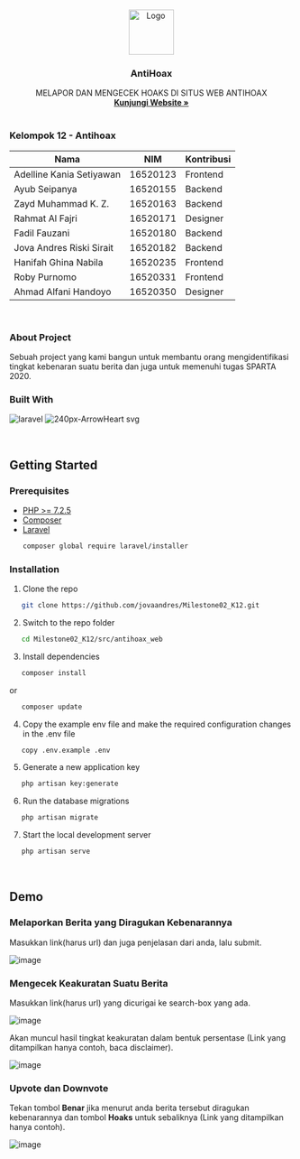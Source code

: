 <br />
<p align="center">
  <img src="https://user-images.githubusercontent.com/64909665/129536918-b1b92420-8244-4cd1-9a6f-a34093133289.png" alt="Logo" height="80">

  <h3 align="center">AntiHoax</h3>

  <p align="center">
    MELAPOR DAN MENGECEK HOAKS DI SITUS WEB ANTIHOAX
    <br />
    <a href="http://hidden-tundra-44511.herokuapp.com/" target="_blank"><strong>Kunjungi Website »</strong></a>
    <br />
    <br />
  </p>
</p>

### Kelompok 12 - Antihoax

| Nama  | NIM | Kontribusi |
| ------------- | ------------- | ------------- |
| Adelline Kania Setiyawan  |  16520123  | Frontend  |
| Ayub Seipanya  | 16520155  | Backend  |
| Zayd Muhammad K. Z.  | 16520163  | Backend  |
| Rahmat Al Fajri  | 16520171  | Designer  |
| Fadil Fauzani  | 16520180  | Backend  |
| Jova Andres Riski Sirait  | 16520182  | Backend  |
| Hanifah Ghina Nabila  | 16520235  | Frontend  |
| Roby Purnomo  | 16520331  | Frontend  |
| Ahmad Alfani Handoyo  | 16520350  | Designer  |

 <br />

### About Project
Sebuah project yang kami bangun untuk membantu orang mengidentifikasi tingkat kebenaran suatu berita dan juga untuk memenuhi tugas SPARTA 2020.
 <br />
 
### Built With
![laravel](https://user-images.githubusercontent.com/64909665/129547771-78c0580f-aaa2-4e61-9df8-204b0bd33e27.png)
![240px-ArrowHeart svg](https://user-images.githubusercontent.com/64909665/129547993-ed820387-f9dd-49ec-956d-3ec14886616a.png)

 <br />
 
## Getting Started

### Prerequisites
* [PHP >= 7.2.5](https://windows.php.net/download)
* [Composer](https://getcomposer.org/download/)
* [Laravel](https://laravel.com/)
   ```sh
  composer global require laravel/installer
  ```
  
### Installation
1. Clone the repo
```sh
   git clone https://github.com/jovaandres/Milestone02_K12.git
   ```
2. Switch to the repo folder
```sh
   cd Milestone02_K12/src/antihoax_web
   ```
3. Install dependencies
```sh
   composer install
   ```
   or
```sh
   composer update
   ```
4. Copy the example env file and make the required configuration changes in the .env file
```sh
   copy .env.example .env
   ```
5. Generate a new application key
```sh
   php artisan key:generate
   ```
6. Run the database migrations
```sh
   php artisan migrate
   ```
7. Start the local development server
```sh
   php artisan serve
   ```
   
 <br />
 
## Demo

### Melaporkan Berita yang Diragukan Kebenarannya

Masukkan link(harus url) dan juga penjelasan dari anda, lalu submit.

![image](https://user-images.githubusercontent.com/64909665/129545605-d1079601-a6a5-4670-afb1-52a55f7fdaf8.png)


### Mengecek Keakuratan Suatu Berita
Masukkan link(harus url) yang dicurigai ke search-box yang ada.

![image](https://user-images.githubusercontent.com/64909665/129545010-f0d53fd9-27c3-4744-b002-42ecf481c11a.png)

Akan muncul hasil tingkat keakuratan dalam bentuk persentase (Link yang ditampilkan hanya contoh, baca disclaimer).

![image](https://user-images.githubusercontent.com/64909665/129545208-432a6f55-593f-4b73-9999-f36d5c333c9c.png)


### Upvote dan Downvote
Tekan tombol **Benar** jika menurut anda berita tersebut diragukan kebenarannya dan tombol **Hoaks** untuk sebaliknya (Link yang ditampilkan hanya contoh).

![image](https://user-images.githubusercontent.com/64909665/129546251-177f71dc-4419-43cd-9098-e47c7d0812ab.png)
